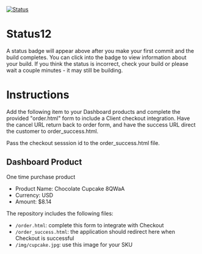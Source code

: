 [![Status](https://img.shields.io/badge/status-BUILDING%20COMMIT:%201e519ae01cfa57fcf6a8896c56181bbd2ceaf105-yellow.svg)](https://github.com/raysaavedra-work/bakery_scaffold_m0PbKJU9dbFOWbGr/commit/1e519ae01cfa57fcf6a8896c56181bbd2ceaf105)


# Status12

A status badge will appear above after you make your first commit and the build completes. You can click into the badge to view information about your build. If you think the status is incorrect, check your build or please wait a couple minutes - it may still be building.

# Instructions

Add the following item to your Dashboard products and complete the provided "order.html" form to include a Client checkout integration. Have the cancel URL return back to order form, and have the success URL direct the customer to order_success.html.

Pass the checkout sesssion id to the order_success.html file.

## Dashboard Product
One time purchase product
* Product Name: Chocolate Cupcake 8QWaA
* Currency: USD
* Amount: $8.14

The repository includes the following files:
* `/order.html`: complete this form to integrate with Checkout
* `/order_success.html`: the application should redirect here when Checkout is successful
* `/img/cupcake.jpg`: use this image for your SKU
